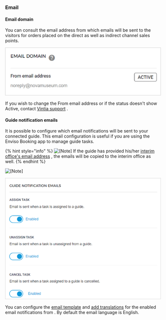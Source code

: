 ### Email


#### Email domain


You can consult the email address from which emails will be sent to the visitors for orders placed on the direct as well as indirect channel sales points.

![146.png](media/uuid-a61b4e51-34e9-e07f-6226-47bb8f737dae.png)

If you wish to change the From email address or if the status doesn't show Active, contact [Vintia support](https://vintia.atlassian.net/servicedesk/customer/portal/8) .

#### Guide notification emails


It is possible to configure which email notifications will be sent to your connected guide. This email configuration is useful if you are using the Enviso Booking app to manage guide tasks.


{% hint style="info" %}
![[Note]](media/note.png)
If the guide has provided his/her [interim office's email address](https://help.gantner.com/enviso/en/134571-134737-manage-user-profile.html#134571-UUID-d03be5dd-8f2c-c3ff-22c3-6633a1dfaf36_section-idm232129605367398-finances) , the emails will be copied to the interim office as well.
{% endhint %}


![[Note]](media/note.png)

![145.png](media/uuid-03211d2a-ef0b-62a4-b290-eab8f54aa882.png)

You can configure the [email template](UUID-c84f022f-f346-0e50-a99b-1f4e5990b90b.html) and [add translations](UUID-5320ad87-921d-ee72-df1e-273e1e1dfba5.html) for the enabled email notifications from . By default the email language is English.